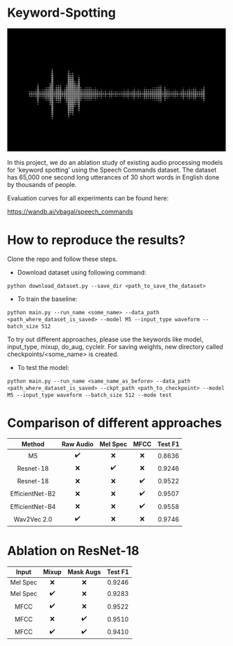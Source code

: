 # Keyword-Spotting


![alt text](https://github.com/VirajBagal/Keyword-Spotting/blob/main/keyword.jpg)


In this project, we do an ablation study of existing audio processing models for 'keyword spotting' using the Speech Commands dataset. The dataset has 65,000 one second long utterances of 30 short words in English done by thousands of people. 

Evaluation curves for all experiments can be found here: 

https://wandb.ai/vbagal/speech_commands


# How to reproduce the results?

Clone the repo and follow these steps.

- Download dataset using following command:
```
python download_dataset.py --save_dir <path_to_save_the_dataset>
```

- To train the baseline:
```
python main.py --run_name <some_name> --data_path <path_where_dataset_is_saved> --model M5 --input_type waveform --batch_size 512
```

To try out different approaches, please use the keywords like model, input_type, mixup, do_aug, cyclelr. For saving weights, new directory called checkpoints/<some_name> is created. 

- To test the model:
```
python main.py --run_name <same_name_as_before> --data_path <path_where_dataset_is_saved> --ckpt_path <path_to_checkpoint> --model M5 --input_type waveform --batch_size 512 --mode test
```

# Comparison of different approaches

| Method | Raw Audio | Mel Spec | MFCC | Test F1 |
| :---: | :---: | :---: | :---: | :---: | 
| M5 | :heavy_check_mark: | :x: | :x: | 0.8636 |
| Resnet-18 | :x: | :heavy_check_mark: | :x: | 0.9246 |
| Resnet-18 | :x: | :x: | :heavy_check_mark: | 0.9522 |
| EfficientNet-B2 | :x: | :x: | :heavy_check_mark: | 0.9507 | 
| EfficientNet-B4 | :x: | :x: | :heavy_check_mark: | 0.9558 | 
| Wav2Vec 2.0 | :heavy_check_mark: | :x: | :x: | 0.9746 | 

# Ablation on ResNet-18


| Input | Mixup | Mask Augs | Test F1 |
| :---: | :---: | :---: | :---: |
| Mel Spec | :x: | :x: | 0.9246 |
| Mel Spec | :heavy_check_mark: | :x: | 0.9283 |
| MFCC | :heavy_check_mark: | :x: | 0.9522 |
| MFCC | :x: | :heavy_check_mark: | 0.9510 |
| MFCC | :heavy_check_mark: | :heavy_check_mark: | 0.9410 |

